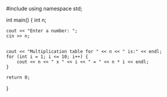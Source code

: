 #include <iostream>
using namespace std;

int main() {
    int n;

    
    cout << "Enter a number: ";
    cin >> n;

    
    cout << "Multiplication table for " << n << " is:" << endl;
    for (int i = 1; i <= 10; i++) {
        cout << n << " x " << i << " = " << n * i << endl;
    }

    return 0;
}
